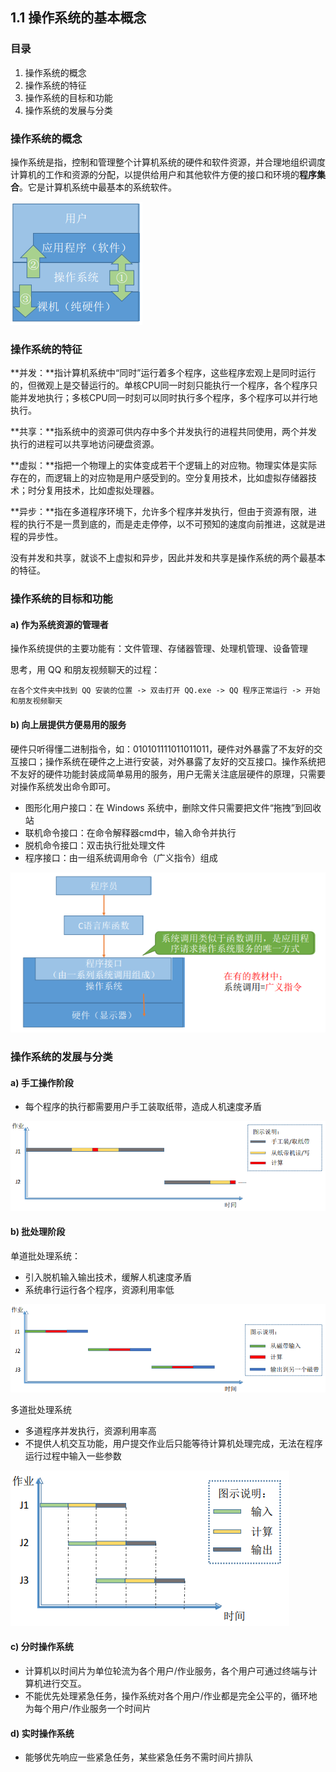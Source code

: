 ## 1.1 操作系统的基本概念 

### 目录

1. 操作系统的概念
2. 操作系统的特征
3. 操作系统的目标和功能
4. 操作系统的发展与分类



### 操作系统的概念

操作系统是指，控制和管理整个计算机系统的硬件和软件资源，并合理地组织调度计算机的工作和资源的分配，以提供给用户和其他软件方便的接口和环境的**程序集合**。它是计算机系统中最基本的系统软件。

![image-20211030140024631](image-20211030140024631.png)



### 操作系统的特征

**并发：**指计算机系统中“同时”运行着多个程序，这些程序宏观上是同时运行的，但微观上是交替运行的。单核CPU同一时刻只能执行一个程序，各个程序只能并发地执行；多核CPU同一时刻可以同时执行多个程序，多个程序可以并行地执行。

**共享：**指系统中的资源可供内存中多个并发执行的进程共同使用，两个并发执行的进程可以共享地访问硬盘资源。

**虚拟：**指把一个物理上的实体变成若干个逻辑上的对应物。物理实体是实际存在的，而逻辑上的对应物是用户感受到的。空分复用技术，比如虚拟存储器技术；时分复用技术，比如虚拟处理器。

**异步：**指在多道程序环境下，允许多个程序并发执行，但由于资源有限，进程的执行不是一贯到底的，而是走走停停，以不可预知的速度向前推进，这就是进程的异步性。

没有并发和共享，就谈不上虚拟和异步，因此并发和共享是操作系统的两个最基本的特征。



### 操作系统的目标和功能

#### a) 作为系统资源的管理者

操作系统提供的主要功能有：文件管理、存储器管理、处理机管理、设备管理



思考，用 QQ 和朋友视频聊天的过程：

```
在各个文件夹中找到 QQ 安装的位置 -> 双击打开 QQ.exe -> QQ 程序正常运行 -> 开始和朋友视频聊天
```



#### b) 向上层提供方便易用的服务

硬件只听得懂二进制指令，如：010101111011011011，硬件对外暴露了不友好的交互接口；操作系统在硬件之上进行安装，对外暴露了友好的交互接口。操作系统把不友好的硬件功能封装成简单易用的服务，用户无需关注底层硬件的原理，只需要对操作系统发出命令即可。

* 图形化用户接口：在 Windows 系统中，删除文件只需要把文件“拖拽”到回收站
* 联机命令接口：在命令解释器cmd中，输入命令并执行
* 脱机命令接口：双击执行批处理文件
* 程序接口：由一组系统调用命令（广义指令）组成

![image-20211030144528734](image-20211030144528734.png)



### 操作系统的发展与分类

#### a) 手工操作阶段

* 每个程序的执行都需要用户手工装取纸带，造成人机速度矛盾

![image-20211030160331907](image-20211030160331907.png)

#### b) 批处理阶段

单道批处理系统：

* 引入脱机输入输出技术，缓解人机速度矛盾
* 系统串行运行各个程序，资源利用率低

![image-20211030160430023](image-20211030160430023.png)

多道批处理系统

* 多道程序并发执行，资源利用率高
* 不提供人机交互功能，用户提交作业后只能等待计算机处理完成，无法在程序运行过程中输入一些参数

![image-20211030160459283](image-20211030160459283.png)

#### c) 分时操作系统

* 计算机以时间片为单位轮流为各个用户/作业服务，各个用户可通过终端与计算机进行交互。
* 不能优先处理紧急任务，操作系统对各个用户/作业都是完全公平的，循环地为每个用户/作业服务一个时间片



#### d) 实时操作系统

* 能够优先响应一些紧急任务，某些紧急任务不需时间片排队

